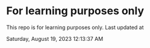 # For learning purposes only
This repo is for learning purposes only.
Last updated at

Saturday, August 19, 2023 12:13:37 AM

